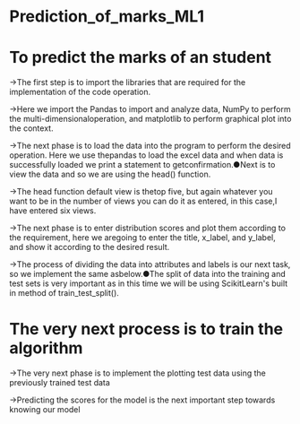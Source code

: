 # Prediction_of_marks_ML1
# To predict the marks of an student
->The first step is to import the libraries that are required for the implementation of the code operation.

->Here we import the Pandas to import and analyze data, NumPy to perform the multi-dimensionaloperation, and matplotlib to perform graphical plot into the context.

->The next phase is to load the data into the program to perform the desired operation. Here we use thepandas to load the excel data and when data is successfully loaded we print a statement  to getconfirmation.●Next is to view the data and so we are using the head() function. 

->The head function default view is thetop five, but again whatever you want to be in the number of views you can do it as entered, in this case,I have entered six views.

->The next phase is to enter distribution scores and plot them according to the requirement, here we aregoing to enter the title, x_label, and y_label, and show it according to the desired result.

->The process of dividing the data into attributes and labels is our next task, so we implement the same asbelow.●The split of data into the training and test sets is very important as in this time we will be using ScikitLearn's built in method of train_test_split().

# The very next process is to train the algorithm

->The very next phase is to implement the plotting test data using the previously trained test data

->Predicting the scores for the model is the next important step towards knowing our model



